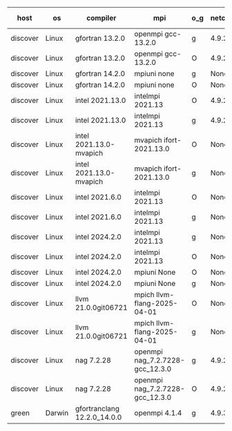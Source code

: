 

| host     | os       | compiler                              | mpi                      | o_g        | netcdf        | build       | u_pass          | u_fail          | s_pass            | s_fail            | e_pass             | e_fail             | nuopc_pass       | nuopc_fail       | artifacts link          |
|----------|----------|---------------------------------------|--------------------------|------------|---------------|-------------|-----------------|-----------------|-------------------|-------------------|--------------------|--------------------|------------------|------------------|-------------------------|
| discover | Linux | gfortran 13.2.0 | openmpi gcc-13.2.0  | g | 4.9.2  | PASS | 14231 | 0 | 51 | 0 | 81 | 0 | 57 | 0 | <a href="https://github.com/esmf-org/esmf-test-artifacts/tree/b4f42fe5c51cfb69761397d0611f8bc6e35511df/develop/gfortran/13.2.0/g/openmpi/gcc-13.2.0" target="_blank">b4f42fe</a> | 
| discover | Linux | gfortran 13.2.0 | openmpi gcc-13.2.0  | O | 4.9.2  | PASS | 14231 | 0 | 51 | 0 | 81 | 0 | 57 | 0 | <a href="https://github.com/esmf-org/esmf-test-artifacts/tree/81fb236169c98b7d69701eb32e3b59e7b7d74e13/develop/gfortran/13.2.0/O/openmpi/gcc-13.2.0" target="_blank">81fb236</a> | 
| discover | Linux | gfortran 14.2.0 | mpiuni none  | g | None  | PASS | 12560 | 0 | 9 | 0 | 43 | 0 | None | None | <a href="https://github.com/esmf-org/esmf-test-artifacts/tree/d2dafe17631d5051567037337795b62d7583ec98/develop/gfortran/14.2.0/g/mpiuni/none" target="_blank">d2dafe1</a> | 
| discover | Linux | gfortran 14.2.0 | mpiuni none  | O | None  | PASS | 12560 | 0 | 9 | 0 | 43 | 0 | None | None | <a href="https://github.com/esmf-org/esmf-test-artifacts/tree/b06057a84f0199817ea71f902f8589ad47a20fcc/develop/gfortran/14.2.0/O/mpiuni/none" target="_blank">b06057a</a> | 
| discover | Linux | intel 2021.13.0 | intelmpi 2021.13  | O | 4.9.2  | PASS | 14231 | 0 | 51 | 0 | 81 | 0 | 57 | 0 | <a href="https://github.com/esmf-org/esmf-test-artifacts/tree/7cd12428c763475c7d5f1e75d16b8c0e0d9bb5e8/develop/intel/2021.13.0/O/intelmpi/2021.13" target="_blank">7cd1242</a> | 
| discover | Linux | intel 2021.13.0 | intelmpi 2021.13  | g | 4.9.2  | PASS | 14231 | 0 | 51 | 0 | 81 | 0 | 57 | 0 | <a href="https://github.com/esmf-org/esmf-test-artifacts/tree/0b6dede73d57f2301fc1cf8a2d181375a4f8748d/develop/intel/2021.13.0/g/intelmpi/2021.13" target="_blank">0b6dede</a> | 
| discover | Linux | intel 2021.13.0-mvapich | mvapich ifort-2021.13.0  | O | None  | PASS | 14231 | 0 | 51 | 0 | 81 | 0 | 57 | 0 | <a href="https://github.com/esmf-org/esmf-test-artifacts/tree/c0478ed133df1a93424b1c491894a3836e3e1433/develop/intel/2021.13.0-mvapich/O/mvapich/ifort-2021.13.0" target="_blank">c0478ed</a> | 
| discover | Linux | intel 2021.13.0-mvapich | mvapich ifort-2021.13.0  | g | None  | PASS | 14231 | 0 | 51 | 0 | 81 | 0 | 57 | 0 | <a href="https://github.com/esmf-org/esmf-test-artifacts/tree/2fd4ffefaf55ba2e2ea91ecded21af9d04f5d549/develop/intel/2021.13.0-mvapich/g/mvapich/ifort-2021.13.0" target="_blank">2fd4ffe</a> | 
| discover | Linux | intel 2021.6.0 | intelmpi 2021.13  | O | None  | PASS | 14231 | 0 | 51 | 0 | 81 | 0 | 57 | 0 | <a href="https://github.com/esmf-org/esmf-test-artifacts/tree/d049f8e87e58ab691280bfa8f744e3d656b2650f/develop/intel/2021.6.0/O/intelmpi/2021.13" target="_blank">d049f8e</a> | 
| discover | Linux | intel 2021.6.0 | intelmpi 2021.13  | g | None  | PASS | 14231 | 0 | 51 | 0 | 81 | 0 | 57 | 0 | <a href="https://github.com/esmf-org/esmf-test-artifacts/tree/82e927e5d2318c56d404f0eafff6ba8fd10a4611/develop/intel/2021.6.0/g/intelmpi/2021.13" target="_blank">82e927e</a> | 
| discover | Linux | intel 2024.2.0 | intelmpi 2021.13  | g | None  | PASS | 14230 | 1 | 51 | 0 | 81 | 0 | 57 | 0 | <a href="https://github.com/esmf-org/esmf-test-artifacts/tree/c69c5111068ced8d42bc2d1eae2fd683b19dfe25/develop/intel/2024.2.0/g/intelmpi/2021.13" target="_blank">c69c511</a> | 
| discover | Linux | intel 2024.2.0 | intelmpi 2021.13  | O | None  | PASS | 14231 | 0 | 51 | 0 | 81 | 0 | 57 | 0 | <a href="https://github.com/esmf-org/esmf-test-artifacts/tree/3aad9e0c0209b447529137985c327c02bdeeffac/develop/intel/2024.2.0/O/intelmpi/2021.13" target="_blank">3aad9e0</a> | 
| discover | Linux | intel 2024.2.0 | mpiuni None  | O | None  | PASS | 12560 | 0 | 9 | 0 | 43 | 0 | None | None | <a href="https://github.com/esmf-org/esmf-test-artifacts/tree/8ca1b50d2543d1f629464fcf9bfe14b0dacf9b80/develop/intel/2024.2.0/O/mpiuni/None" target="_blank">8ca1b50</a> | 
| discover | Linux | intel 2024.2.0 | mpiuni None  | g | None  | PASS | 12559 | 1 | 9 | 0 | 43 | 0 | None | None | <a href="https://github.com/esmf-org/esmf-test-artifacts/tree/9d4634e27b18775ca445719dbc258b7113068b15/develop/intel/2024.2.0/g/mpiuni/None" target="_blank">9d4634e</a> | 
| discover | Linux | llvm 21.0.0git06721 | mpich llvm-flang-2025-04-01  | O | None  | PASS | 14214 | 17 | 18 | 33 | 76 | 5 | 0 | 57 | <a href="https://github.com/esmf-org/esmf-test-artifacts/tree/849f2ebfecb9bc4ae5fa54b13b3b427119fd5637/develop/llvm/21.0.0git06721/O/mpich/llvm-flang-2025-04-01" target="_blank">849f2eb</a> | 
| discover | Linux | llvm 21.0.0git06721 | mpich llvm-flang-2025-04-01  | g | None  | PASS | 14214 | 17 | 18 | 33 | 76 | 5 | 0 | 57 | <a href="https://github.com/esmf-org/esmf-test-artifacts/tree/cf31c8a9e7fc1920568de36d345d0275b0d2d529/develop/llvm/21.0.0git06721/g/mpich/llvm-flang-2025-04-01" target="_blank">cf31c8a</a> | 
| discover | Linux | nag 7.2.28 | openmpi nag_7.2.7228-gcc_12.3.0  | g | 4.9.2  | PASS | 14231 | 0 | 51 | 0 | 81 | 0 | 56 | 1 | <a href="https://github.com/esmf-org/esmf-test-artifacts/tree/0a63da476c700333e3fc99528090b073326b4295/develop/nag/7.2.28/g/openmpi/nag_7.2.7228-gcc_12.3.0" target="_blank">0a63da4</a> | 
| discover | Linux | nag 7.2.28 | openmpi nag_7.2.7228-gcc_12.3.0  | O | 4.9.2  | PASS | 14231 | 0 | 51 | 0 | 81 | 0 | 56 | 1 | <a href="https://github.com/esmf-org/esmf-test-artifacts/tree/04acc0d9be6a8391059b1f8e6bd5368c17f204a0/develop/nag/7.2.28/O/openmpi/nag_7.2.7228-gcc_12.3.0" target="_blank">04acc0d</a> | 
| green | Darwin | gfortranclang 12.2.0_14.0.0 | openmpi 4.1.4  | g | 4.9.3  | PASS | None | None | None | None | None | None | None | None | <a href="https://github.com/esmf-org/esmf-test-artifacts/tree/f97f8cb73317364c63918231560b8a097a61c841/develop/gfortranclang/12.2.0_14.0.0/g/openmpi/4.1.4" target="_blank">f97f8cb</a> | 
